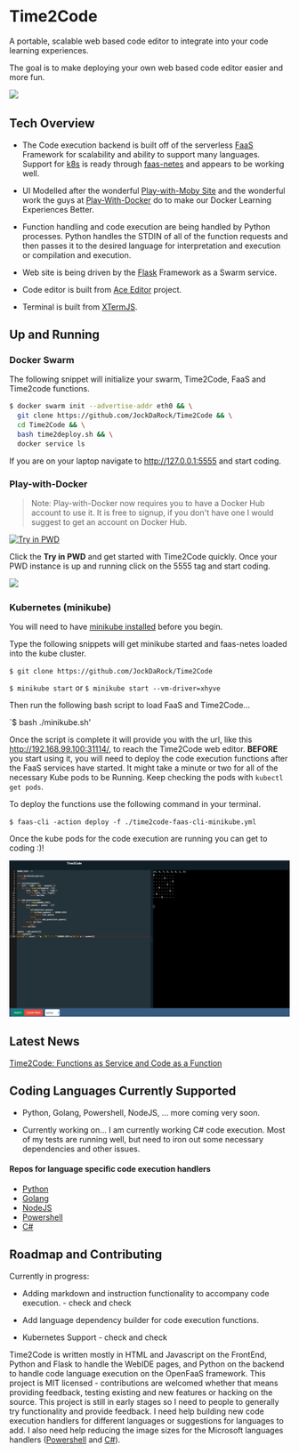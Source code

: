 # Time2Code
A portable, scalable web based code editor to integrate into your code learning experiences.

The goal is to make deploying your own web based code editor easier and more fun.

![](/images/code_gif.gif)

## Tech Overview
* The Code execution backend is built off of the serverless [FaaS](http://docs.get-faas.com/) Framework for scalability and ability to support many languages.  Support for [k8s](https://kubernetes.io/) is ready through [faas-netes](https://github.com/alexellis/faas-netes) and appears to be working well.

* UI Modelled after the wonderful [Play-with-Moby Site](http://play-with-moby.com) and the wonderful work the guys at [Play-With-Docker](https://github.com/play-with-docker/play-with-docker) do to make our Docker Learning Experiences Better.

* Function handling and code execution are being handled by Python processes.  Python handles the STDIN of all of the function requests and then passes it to the desired language for interpretation and execution or compilation and execution.

* Web site is being driven by the [Flask](http://flask.pocoo.org/) Framework as a Swarm service.

* Code editor is built from [Ace Editor](https://ace.c9.io/) project.

* Terminal is built from [XTermJS](https://xtermjs.org/).

## Up and Running

### Docker Swarm

The following snippet will initialize your swarm, Time2Code, FaaS and Time2code functions.

```sh
$ docker swarm init --advertise-addr eth0 && \
  git clone https://github.com/JockDaRock/Time2Code && \
  cd Time2Code && \
  bash time2deploy.sh && \
  docker service ls
```

If you are on your laptop navigate to http://127.0.0.1:5555 and start coding.

### Play-with-Docker

> Note: Play-with-Docker now requires you to have a Docker Hub account to use it.  It is free to signup, if you don't have one I would suggest to get an account on Docker Hub.

[![Try in PWD](https://cdn.rawgit.com/play-with-docker/stacks/cff22438/assets/images/button.png)](http://play-with-docker.com?stack=https://raw.githubusercontent.com/JockDaRock/Time2Code/master/time2code-swarm-deploy.yml&stack_name=time2code)

Click the **Try in PWD** and get started with Time2Code quickly.  Once your PWD instance is up and running click on the 5555 tag and start coding.

![](/images/PWD-5555.png)



### Kubernetes (minikube)

You will need to have [minikube installed](https://kubernetes.io/docs/tasks/tools/install-minikube/) before you begin.

Type the following snippets will get minikube started and faas-netes loaded into the kube cluster.

`$ git clone https://github.com/JockDaRock/Time2Code`

`$ minikube start` or `$ minikube start --vm-driver=xhyve`

Then run the following bash script to load FaaS and Time2Code...

`$ bash ./minikube.sh'

Once the script is complete it will provide you with the url, like this http://192.168.99.100:31114/, to reach the Time2Code web editor.  **BEFORE** you start using it, you will need to deploy the code execution functions after the FaaS services have started.  It might take a minute or two for all of the necessary Kube pods to be Running.  Keep checking the pods with `kubectl get pods`.  

To deploy the functions use the following command in your terminal.

`$ faas-cli -action deploy -f ./time2code-faas-cli-minikube.yml`

Once the kube pods for the code execution are running you can get to coding :)!

![](images/python_sample0.png)

## Latest News

[Time2Code: Functions as Service and Code as a Function](https://medium.com/@JockDaRock/time2code-functions-as-service-and-code-as-a-function-3d9125fc49fb)



## Coding Languages Currently Supported

* Python, Golang, Powershell, NodeJS, ... more coming very soon.

* Currently working on... I am currently working C# code execution. Most of my tests are running well, but need to iron out some necessary dependencies and other issues.

#### Repos for language specific code execution handlers
* [Python](https://github.com/JockDaRock/Time2Py)
* [Golang](https://github.com/JockDaRock/Time2Go)
* [NodeJS](https://github.com/JockDaRock/Time2NodeJS)
* [Powershell](https://github.com/JockDaRock/Time2Powershell)
* [C#](https://github.com/JockDaRock/Time2CSharp)


## Roadmap and Contributing

Currently in progress:

* Adding markdown and instruction functionality to accompany code execution. - check and check

* Add language dependency builder for code execution functions.

* Kubernetes Support - check and check

Time2Code is written mostly in HTML and Javascript on the FrontEnd, Python and Flask to handle the WebIDE pages, and Python on the backend to handle code language execution on the OpenFaaS framework. This project is MIT licensed - contributions are welcomed whether that means providing feedback, testing existing and new features or hacking on the source. This project is still in early stages so I need to people to generally try functionality and provide feedback. I need help building new code execution handlers for different languages or suggestions for languages to add. I also need help reducing the image sizes for the Microsoft languages handlers ([Powershell](https://github.com/JockDaRock/Time2Powershell) and [C#](https://github.com/JockDaRock/Time2CSharp)).


